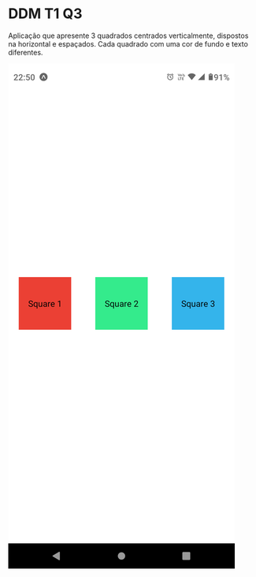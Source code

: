 # DDM T1 Q3

Aplicação que apresente 3 quadrados centrados verticalmente, dispostos na horizontal e espaçados. Cada quadrado com uma cor de fundo e texto diferentes.

![screenshot](screenshots/screenshot.png)
